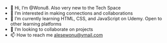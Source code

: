 - 👋 Hi, I’m @Wonu8. Also very new to the Tech Space
- 👀 I’m interested in making connections and collaborations
- 🌱 I’m currently learning HTML, CSS, and JavaScript on Udemy. Open to other learning platforms
- 💞️ I’m looking to collaborate on projects 
- 📫 How to reach me alesewonu@ymail.com

<!---
Wonu8/Wonu8 is a ✨ special ✨ repository because its `README.md` (this file) appears on your GitHub profile.
You can click the Preview link to take a look at your changes.
--->
